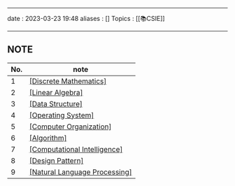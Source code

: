 ___
date : 2023-03-23 19:48
aliases : []
Topics : [[📚CSIE]] 
___

## NOTE

| No. | note                                                                                                                      |
| --- | ------------------------------------------------------------------------------------------------------------------------- |
| 1   | [[Discrete Mathematics]](https://github.com/tenkai0812/Obsidian/blob/main/discrete%20mathematics/discrete%20mathematics.md) |
| 2   | [[Linear Algebra]](https://github.com/tenkai0812/Obsidian/blob/main/linear%20algrebra/linear%20algebra.md)                                                                                                         |
| 3   | [[Data Structure]](https://github.com/tenkai0812/Obsidian/blob/main/data%20structure/data%20structure.md)                                                                                                          |
| 4   | [[Operating System]](https://github.com/tenkai0812/Obsidian/blob/main/operating%20system/operating%20system.md)                                                                                                        |
| 5   | [[Computer Organization]](https://github.com/tenkai0812/Obsidian/blob/main/computer%20organization/computer%20organization.md)                                                                                                   |
| 6   | [[Algorithm]](https://github.com/tenkai0812/Obsidian/blob/main/algorithm/algorithm.md)                                                                                                               |
| 7   | [[Computational Intelligence]](https://github.com/tenkai0812/Obsidian/blob/main/Computational%20Intelligence/Computational%20Intelligence.md)|
| 8   | [[Design Pattern]](https://github.com/tenkai0812/Obsidian/blob/main/design%20patterns/design%20pattern.md)                                                                                                          |
| 9   | [[Natural Language Processing]](https://github.com/tenkai0812/Note/blob/main/NLP%20Learning/Natural%20Language%20Processing.md)                                                                                                                          |

